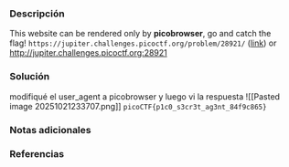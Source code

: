 ### Descripción 
This website can be rendered only by **picobrowser**, go and catch the flag! `https://jupiter.challenges.picoctf.org/problem/28921/` ([link](https://jupiter.challenges.picoctf.org/problem/28921/)) or http://jupiter.challenges.picoctf.org:28921
### Solución 
modifiqué el user_agent a picobrowser y luego vi la respuesta 
![[Pasted image 20251021233707.png]]
`picoCTF{p1c0_s3cr3t_ag3nt_84f9c865}`
### Notas adicionales
### Referencias